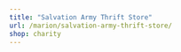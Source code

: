 ```yaml
---
title: "Salvation Army Thrift Store"
url: /marion/salvation-army-thrift-store/
shop: charity
---
```

